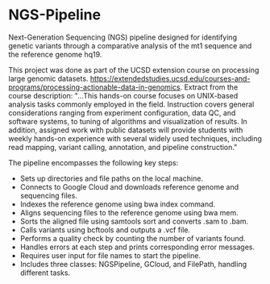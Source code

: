 # NGS-Pipeline
Next-Generation Sequencing (NGS) pipeline designed for identifying genetic variants through a comparative analysis of the mt1 sequence and the reference genome hq19.

This project was done as part of the UCSD extension course on processing large genomic datasets. https://extendedstudies.ucsd.edu/courses-and-programs/processing-actionable-data-in-genomics.
Extract from the course description: "...This hands-on course focuses on UNIX-based analysis tasks commonly employed in the field. Instruction covers general considerations ranging from experiment configuration, data QC, and software systems, to tuning of algorithms and visualization of results. In addition, assigned work with public datasets will provide students with weekly hands-on experience with several widely used techniques, including read mapping, variant calling, annotation, and pipeline construction."

The pipeline encompasses the following key steps:
- Sets up directories and file paths on the local machine.
- Connects to Google Cloud and downloads reference genome and sequencing files.
- Indexes the reference genome using bwa index command.
- Aligns sequencing files to the reference genome using bwa mem.
- Sorts the aligned file using samtools sort and converts .sam to .bam.
- Calls variants using bcftools and outputs a .vcf file.
- Performs a quality check by counting the number of variants found.
- Handles errors at each step and prints corresponding error messages.
- Requires user input for file names to start the pipeline.
- Includes three classes: NGSPipeline, GCloud, and FilePath, handling different tasks.
